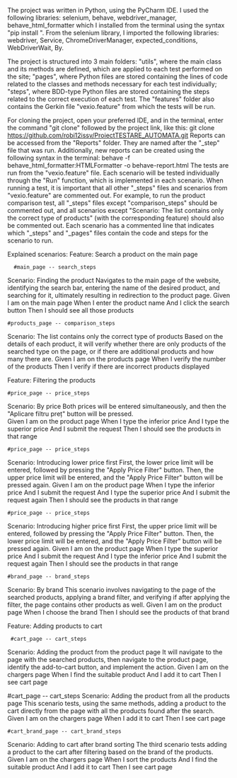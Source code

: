 The project was written in Python, using the PyCharm IDE. I used the following libraries: 
selenium, behave, webdriver_manager, behave_html_formatter
which I installed from the terminal using the syntax "pip install <library name>". 
From the selenium library, I imported the following libraries: webdriver, Service, ChromeDriverManager, expected_conditions, WebDriverWait, By.

The project is structured into 3 main folders:
"utils", where the main class and its methods are defined, which are applied to each test performed on the site;
"pages", where Python files are stored containing the lines of code related to the classes and methods necessary for each test individually;
"steps", where BDD-type Python files are stored containing the steps related to the correct execution of each test.
The "features" folder also contains the Gerkin file "vexio.feature" from which the tests will be run.

For cloning the project, open your preferred IDE, and in the terminal, enter the command "git clone" followed by the project link, like this: git clone https://github.com/robi12issv/ProiectTESTARE_AUTOMATA.git
Reports can be accessed from the "Reports" folder. They are named after the "_step" file that was run. Additionally, new reports can be created using the following syntax in the terminal: behave -f behave_html_formatter:HTMLFormatter -o behave-report.html
The tests are run from the "vexio.feature" file. Each scenario will be tested individually through the "Run" function, which is implemented in each scenario. When running a test, it is important that all other "_steps" files and scenarios from "vexio.feature" are commented out. 
For example, to run the product comparison test, all "_steps" files except "comparison_steps" should be commented out, and all scenarios except "Scenario: The list contains only the correct type of products" (with the corresponding feature) should also be commented out.
Each scenario has a commented line that indicates which "_steps" and "_pages" files contain the code and steps for the scenario to run.

Explained scenarios:
    Feature: Search a product on the main page

      #main_page -- search_steps
  Scenario: Finding the product                                            Navigates to the main page of the website, identifying the search bar, entering the name of the desired product, and searching for it, ultimately resulting in redirection to the product page.
    Given I am on the main page
    When I enter the product name
    And I click the search button
    Then I should see all those products

    #products_page -- comparison_steps
  Scenario: The list contains only the correct type of products             Based on the details of each product, it will verify whether there are only products of the searched type on the page, or if there are additional products and how many there are.
    Given I am on the products page
    When I verify the number of the products
    Then I verify if there are incorrect products displayed

Feature: Filtering the products

    #price_page -- price_steps
  Scenario: By price                                                      Both prices will be entered simultaneously, and then the "Aplicare filtru preț" button will be pressed.       
    Given I am on the product page
    When I type the inferior price
    And I type the superior price
    And I submit the request
    Then I should see the products in that range

    #price_page -- price_steps
  Scenario: Introducing lower price first                                 First, the lower price limit will be entered, followed by pressing the "Apply Price Filter" button. Then, the upper price limit will be entered, and the "Apply Price Filter" button will be pressed again.
    Given I am on the product page
    When I type the inferior price
    And I submit the request
    And I type the superior price
    And I submit the request again
    Then I should see the products in that range

    #price_page -- price_steps
  Scenario: Introducing higher price first                                First, the upper price limit will be entered, followed by pressing the "Apply Price Filter" button. Then, the lower price limit will be entered, and the "Apply Price Filter" button will be pressed again. 
    Given I am on the product page
    When I type the superior price
    And I submit the request
    And I type the inferior price
    And I submit the request again
    Then I should see the products in that range

    #brand_page -- brand_steps
  Scenario: By brand                                                      This scenario involves navigating to the page of the searched products, applying a brand filter, and verifying if after applying the filter, the page contains other products as well.
    Given I am on the product page
    When I choose the brand
    Then I should see the products of that brand

Feature: Adding products to cart

     #cart_page -- cart_steps
  Scenario: Adding the product from the product page                        It will navigate to the page with the searched products, then navigate to the product page, identify the add-to-cart button, and implement the action.
    Given I am on the chargers page
    When I find the suitable product
    And I add it to cart
    Then I see cart page

   #cart_page -- cart_steps
  Scenario: Adding the product from all the products page                   This scenario tests, using the same methods, adding a product to the cart directly from the page with all the products found after the search.
    Given I am on the chargers page
    When I add it to cart
    Then I see cart page

    #cart_brand_page -- cart_brand_steps
  Scenario: Adding to cart after brand sorting                              The third scenario tests adding a product to the cart after filtering based on the brand of the products.
    Given I am on the chargers page
    When I sort the products
    And I find the suitable product
    And I add it to cart
    Then I see cart page
